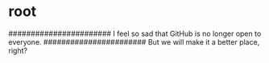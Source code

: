 # root
#######################
I feel so sad that GitHub is no longer open to everyone.
#######################
But we will make it a better place, right?
